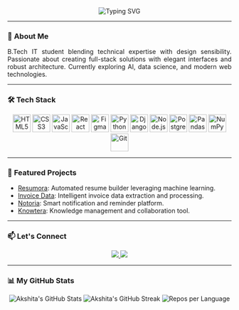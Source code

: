 <div align="center">
  <img src="https://readme-typing-svg.demolab.com?font=Fira+Code&weight=600&size=26&duration=4000&pause=1000&color=58A6FF&center=true&vCenter=true&width=435&lines=Hi+%F0%9F%91%8B%2C+I'm+Akshita+Shetty!" alt="Typing SVG" />
</div>

---

### 🚀 **About Me**
<p align="justify">
  B.Tech IT student blending technical expertise with design sensibility. Passionate about creating full-stack solutions with elegant interfaces and robust architecture. Currently exploring AI, data science, and modern web technologies.
</p>

---

### 🛠️ **Tech Stack**

<div align="center">
  <img src="https://cdn.jsdelivr.net/gh/devicons/devicon/icons/html5/html5-original.svg" alt="HTML5" width="40" height="40"/>
  <img src="https://cdn.jsdelivr.net/gh/devicons/devicon/icons/css3/css3-original.svg" alt="CSS3" width="40" height="40"/>
  <img src="https://cdn.jsdelivr.net/gh/devicons/devicon/icons/javascript/javascript-original.svg" alt="JavaScript" width="40" height="40"/>
  <img src="https://cdn.jsdelivr.net/gh/devicons/devicon/icons/react/react-original.svg" alt="React" width="40" height="40"/>
  <img src="https://cdn.jsdelivr.net/gh/devicons/devicon/icons/figma/figma-original.svg" alt="Figma" width="40" height="40"/>
  <img src="https://cdn.jsdelivr.net/gh/devicons/devicon/icons/python/python-original.svg" alt="Python" width="40" height="40"/>
  <img src="https://cdn.jsdelivr.net/gh/devicons/devicon/icons/django/django-plain.svg" alt="Django" width="40" height="40"/>
  <img src="https://cdn.jsdelivr.net/gh/devicons/devicon/icons/nodejs/nodejs-original.svg" alt="Node.js" width="40" height="40"/>
  <img src="https://cdn.jsdelivr.net/gh/devicons/devicon/icons/postgresql/postgresql-original.svg" alt="PostgreSQL" width="40" height="40"/>
  <img src="https://cdn.jsdelivr.net/gh/devicons/devicon/icons/pandas/pandas-original.svg" alt="Pandas" width="40" height="40"/>
  <img src="https://cdn.jsdelivr.net/gh/devicons/devicon/icons/numpy/numpy-original.svg" alt="NumPy" width="40" height="40"/>
  <img src="https://cdn.jsdelivr.net/gh/devicons/devicon/icons/git/git-original.svg" alt="Git" width="40" height="40"/>
</div>

---

### 🌟 **Featured Projects**

- [Resumora](https://github.com/Akshita3104/Resumora): Automated resume builder leveraging machine learning.
- [Invoice Data](#): Intelligent invoice data extraction and processing.
- [Notoria](#): Smart notification and reminder platform.
- [Knowtera](#): Knowledge management and collaboration tool.

---

### 📫 **Let's Connect**
<div align="center">
  <a href="https://www.linkedin.com/in/akshita-shetty-2004s" target="_blank">
    <img src="https://img.shields.io/badge/-LinkedIn-0077B5?style=for-the-badge&logo=linkedin&logoColor=white"/>
  </a>
  <a href="mailto:akshitashetty43@gmail.com">
    <img src="https://img.shields.io/badge/-Gmail-D14836?style=for-the-badge&logo=gmail&logoColor=white"/>
  </a>
</div>

---

### 📊 **My GitHub Stats**

<div align="center">
  <img src="https://github-readme-stats.vercel.app/api?username=Akshita3104&show_icons=true&theme=radical" alt="Akshita's GitHub Stats" />
  <img src="https://github-readme-streak-stats.herokuapp.com/?user=Akshita3104&theme=radical" alt="Akshita's GitHub Streak" />
  <img src="https://github-profile-summary-cards.vercel.app/api/cards/repos-per-language?username=Akshita3104&theme=radical" alt="Repos per Language" />
</div>
